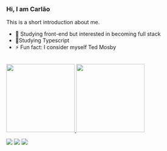 ### Hi, I am Carlão 

This is a short introduction about me.

- 🔭 Studying front-end but interested in becoming full stack
- 🌱Studying Typescript
- ⚡ Fun fact: I consider myself Ted Mosby


<!-- card porcentagem e card linguagens -->

##

<div>
  <a href="https://github.com/carlosdoceu/carlosdoceu">
<img height="180em" src="https://github-readme-stats.vercel.app/api?username=carlosdoceu&show_icons=true&theme=radical"/>
<img height="180em" src="https://github-readme-stats.vercel.app/api/top-langs/?username=carlosdoceu&layout=compact)](https://github.com/anuraghazra/github-readme-stats"/>
</div>

 <div>
    
<div > 

  <a align="center" href="https://www.instagram.com/carlos_o_rio/" target="_blank"><img src="https://img.shields.io/badge/-Instagram-%23E4405F?style=for-the-badge&logo=instagram&logoColor=white" target="_blank"></a>
  <a align="center" href = "mailto:carlosodmen@gmail.com"><img src="https://img.shields.io/badge/-Gmail-%23333?style=for-the-badge&logo=gmail&logoColor=white" target="_blank"></a>
  <a align="center" href="https://www.linkedin.com/in/carlos-omar-625b2a214/" target="_blank"><img src="https://img.shields.io/badge/-LinkedIn-%230077B5?style=for-the-badge&logo=linkedin&logoColor=white" target="_blank"></a> 
  
</div>
 </div>
  
